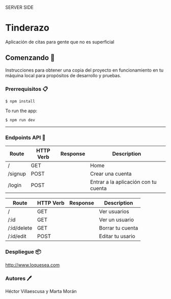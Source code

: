 SERVER SIDE
# Tinderazo
Aplicación de citas para gente que no es superficial
## Comenzando 🚀️
Instrucciones para obtener una copia del proyecto en funcionamiento en tu máquina local para propósitos de desarrollo y pruebas.
### Prerrequisitos 📋️
    $ npm install

To run the app:

    $ npm run dev
***
### Endpoints API 📍️

Route | HTTP Verb | Response | Description
| -- | -- | -- |-- |
/ | GET | | Home
/signup | POST | | Crear una cuenta
/login | POST | | Entrar a la aplicación con tu cuenta

Route | HTTP Verb | Response |Description
| -- | -- | -- |-- |
/| GET | |Ver usuarios
/:id | GET | |Ver un usuario
/:id/delete | GET | | Borrar tu cuenta
/:id/edit | POST | |Editar tu usario


### Despliegue 📦️
<http://www.loquesea.com>

### Autores 🖊️
Héctor Villaescusa y Marta Morán

